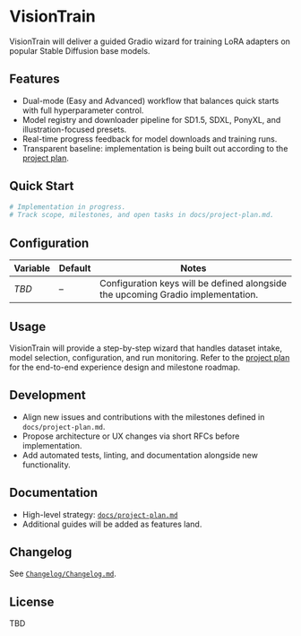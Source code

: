# VisionTrain

VisionTrain will deliver a guided Gradio wizard for training LoRA adapters on popular Stable Diffusion base models.

## Features
- Dual-mode (Easy and Advanced) workflow that balances quick starts with full hyperparameter control.
- Model registry and downloader pipeline for SD1.5, SDXL, PonyXL, and illustration-focused presets.
- Real-time progress feedback for model downloads and training runs.
- Transparent baseline: implementation is being built out according to the [project plan](docs/project-plan.md).

## Quick Start
```bash
# Implementation in progress.
# Track scope, milestones, and open tasks in docs/project-plan.md.
```

## Configuration
| Variable | Default | Notes |
| --- | --- | --- |
| _TBD_ | – | Configuration keys will be defined alongside the upcoming Gradio implementation. |

## Usage
VisionTrain will provide a step-by-step wizard that handles dataset intake, model selection, configuration, and run monitoring.
Refer to the [project plan](docs/project-plan.md) for the end-to-end experience design and milestone roadmap.

## Development
- Align new issues and contributions with the milestones defined in `docs/project-plan.md`.
- Propose architecture or UX changes via short RFCs before implementation.
- Add automated tests, linting, and documentation alongside new functionality.

## Documentation
- High-level strategy: [`docs/project-plan.md`](docs/project-plan.md)
- Additional guides will be added as features land.

## Changelog
See [`Changelog/Changelog.md`](Changelog/Changelog.md).

## License
TBD
